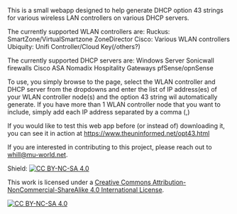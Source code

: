 This is a small webapp designed to help generate DHCP option 43 strings for various wireless LAN controllers on various DHCP servers. 

The currently supported WLAN controllers are:
    Ruckus:
        SmartZone/VirtualSmartzone
        ZoneDirector
    Cisco:
        Various WLAN controllers
    Ubiquity:
        Unifi Controller/Cloud Key(/others?)

The currently supported DHCP servers are:
    Windows Server
    Sonicwall firewalls
    Cisco ASA
    Nomadix Hospitality Gateways
    pfSense/opnSense

To use, you simply browse to the page, select the WLAN controller and DHCP server from the dropdowns and enter the list of IP address(es) of your WLAN controller node(s) and the option 43 string wil automatically generate. If you have more than 1 WLAN controller node that you want to include, simply add each IP address separated by a comma (,)

If you would like to test this web app before (or instead of) downloading it, you can see it in action at https://www.theuninformed.net/opt43.html

If you are interested in contributing to this project, please reach out to whill@mu-world.net.

Shield: [![CC BY-NC-SA 4.0][cc-by-nc-sa-shield]][cc-by-nc-sa]

This work is licensed under a
[Creative Commons Attribution-NonCommercial-ShareAlike 4.0 International License][cc-by-nc-sa].

[![CC BY-NC-SA 4.0][cc-by-nc-sa-image]][cc-by-nc-sa]

[cc-by-nc-sa]: http://creativecommons.org/licenses/by-nc-sa/4.0/
[cc-by-nc-sa-image]: https://licensebuttons.net/l/by-nc-sa/4.0/88x31.png
[cc-by-nc-sa-shield]: https://img.shields.io/badge/License-CC%20BY--NC--SA%204.0-lightgrey.svg
